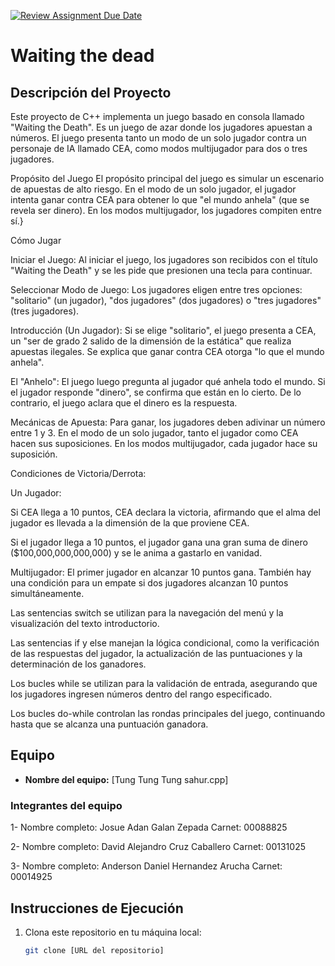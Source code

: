 [![Review Assignment Due Date](https://classroom.github.com/assets/deadline-readme-button-22041afd0340ce965d47ae6ef1cefeee28c7c493a6346c4f15d667ab976d596c.svg)](https://classroom.github.com/a/mi1WNrHU)
# Waiting the dead

## Descripción del Proyecto

Este proyecto de C++ implementa un juego basado en consola llamado "Waiting the Death". Es un juego de azar donde los jugadores apuestan a números. El juego presenta tanto un modo de un solo jugador contra un personaje de IA llamado CEA, como modos multijugador para dos o tres jugadores.

Propósito del Juego
El propósito principal del juego es simular un escenario de apuestas de alto riesgo. En el modo de un solo jugador, el jugador intenta ganar contra CEA para obtener lo que "el mundo anhela" (que se revela ser dinero). En los modos multijugador, los jugadores compiten entre sí.}

Cómo Jugar

Iniciar el Juego: Al iniciar el juego, los jugadores son recibidos con el título "Waiting the Death" y se les pide que presionen una tecla para continuar.

Seleccionar Modo de Juego: Los jugadores eligen entre tres opciones: "solitario" (un jugador), "dos jugadores" (dos jugadores) o "tres jugadores" (tres jugadores).

Introducción (Un Jugador): Si se elige "solitario", el juego presenta a CEA, un "ser de grado 2 salido de la dimensión de la estática" que realiza apuestas ilegales. Se explica que ganar contra CEA otorga "lo que el mundo anhela".

El "Anhelo": El juego luego pregunta al jugador qué anhela todo el mundo. Si el jugador responde "dinero", se confirma que están en lo cierto. De lo contrario, el juego aclara que el dinero es la respuesta.

Mecánicas de Apuesta: Para ganar, los jugadores deben adivinar un número entre 1 y 3. En el modo de un solo jugador, tanto el jugador como CEA hacen sus suposiciones. En los modos multijugador, cada jugador hace su suposición.

Condiciones de Victoria/Derrota:

Un Jugador:

Si CEA llega a 10 puntos, CEA declara la victoria, afirmando que el alma del jugador es llevada a la dimensión de la que proviene CEA.

Si el jugador llega a 10 puntos, el jugador gana una gran suma de dinero ($100,000,000,000,000) y se le anima a gastarlo en vanidad.

Multijugador: El primer jugador en alcanzar 10 puntos gana. También hay una condición para un empate si dos jugadores alcanzan 10 puntos simultáneamente.

Las sentencias switch se utilizan para la navegación del menú y la visualización del texto introductorio.

Las sentencias if y else manejan la lógica condicional, como la verificación de las respuestas del jugador, la actualización de las puntuaciones y la determinación de los ganadores.

Los bucles while se utilizan para la validación de entrada, asegurando que los jugadores ingresen números dentro del rango especificado.

Los bucles do-while controlan las rondas principales del juego, continuando hasta que se alcanza una puntuación ganadora.
## Equipo


- **Nombre del equipo:** [Tung Tung Tung sahur.cpp]

### Integrantes del equipo

1- Nombre completo: Josue Adan Galan Zepada
Carnet: 00088825

2- Nombre completo: David Alejandro Cruz Caballero
Carnet: 00131025

3- Nombre completo: Anderson Daniel Hernandez Arucha
Carnet: 00014925

## Instrucciones de Ejecución

1. Clona este repositorio en tu máquina local:
   ```bash
   git clone [URL del repositorio]
